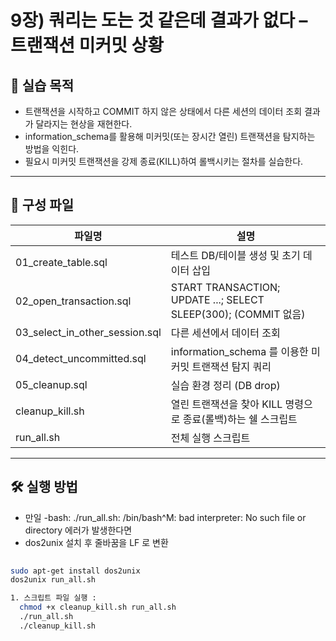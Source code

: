 # 9장) 쿼리는 도는 것 같은데 결과가 없다 – 트랜잭션 미커밋 상황


## 📌 실습 목적

- 트랜잭션을 시작하고 COMMIT 하지 않은 상태에서 다른 세션의 데이터 조회 결과가 달라지는 현상을 재현한다.
- information_schema를 활용해 미커밋(또는 장시간 열린) 트랜잭션을 탐지하는 방법을 익힌다.
- 필요시 미커밋 트랜잭션을 강제 종료(KILL)하여 롤백시키는 절차를 실습한다.


---


## 📁 구성 파일

| 파일명 | 설명 |
|--------|------|
| 01_create_table.sql | 테스트 DB/테이블 생성 및 초기 데이터 삽입 |
| 02_open_transaction.sql | START TRANSACTION; UPDATE ...; SELECT SLEEP(300); (COMMIT 없음) |
| 03_select_in_other_session.sql | 다른 세션에서 데이터 조회 |
| 04_detect_uncommitted.sql | information_schema 를 이용한 미커밋 트랜잭션 탐지 쿼리 |
| 05_cleanup.sql | 실습 환경 정리 (DB drop) |
| cleanup_kill.sh | 열린 트랜잭션을 찾아 KILL 명령으로 종료(롤백)하는 쉘 스크립트 |
| run_all.sh | 전체 실행 스크립트 |


---

## 🛠️ 실행 방법

- 만일 -bash: ./run_all.sh: /bin/bash^M: bad interpreter: No such file or directory 에러가 발생한다면
- dos2unix 설치 후 줄바꿈을 LF 로 변환

```bash
   
sudo apt-get install dos2unix
dos2unix run_all.sh

1. 스크립트 파일 실행 : 
  chmod +x cleanup_kill.sh run_all.sh
  ./run_all.sh
  ./cleanup_kill.sh 





